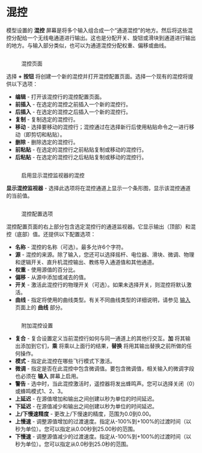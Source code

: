 # 混控

模型设置的 **混控** 屏幕是将多个输入组合成一个“通道混控”的地方。然后将这些混控分配给一个无线电通道进行输出。这也是分配开关、旋钮或滑块到通道进行输出的地方。与输入部分类似，也可以为通道混控分配权重、偏移或曲线。

<figure><img src="//edgetx-static.zkl2333.com/Mixes.jpg" alt=""><figcaption><p>混控页面</p></figcaption></figure>

选择 **+** **按钮** 将创建一个新的混控并打开混控配置页面。选择一个现有的混控将提供以下选项：

* **编辑** - 打开该混控行的混控配置页面。
* **前插入** - 在选定的混控之前插入一个新的混控行。
* **后插入** - 在选定的混控之后插入一个新的混控行。
* **复制** - 复制选定的混控行。
* **移动** - 选择要移动的混控行；混控通过在选择新行后使用粘贴命令之一进行移动（即剪切和粘贴）。
* **删除** - 删除选定的混控行。
* **前粘贴** - 在选定的混控行之前粘贴复制或移动的混控行。
* **后粘贴** - 在选定的混控行之后粘贴复制或移动的混控行。

<figure><img src="//edgetx-static.zkl2333.com/Mixes2.jpg" alt=""><figcaption><p>启用显示混控监视器的混控</p></figcaption></figure>

**显示混控监视器** - 选择此选项将在混控通道上显示一个条形图，显示该混控通道的当前值。

<figure><img src="//edgetx-static.zkl2333.com/mixes3.jpg" alt=""><figcaption><p>混控配置选项</p></figcaption></figure>

混控配置页面的右上部分包含选定混控行的通道监视器。它显示输出（顶部）和混控（底部）值。还提供以下配置选项：

* **名称** - 混控的名称（可选）。最多允许6个字符。
* **源** - 混控的来源。除了输入，您还可以选择摇杆、电位器、滑块、微调、物理和逻辑开关、直升机混控输出、教练导入通道值和其他通道。
* **权重** - 使用源值的百分比。
* **偏移** - 从源中添加或减去的值。
* **开关** - 激活此混控行的物理开关（可选）。如果未选择开关，则混控将默认激活。
* **曲线** - 指定将使用的曲线类型。有关不同曲线类型的详细说明，请参见 [输入](inputs.md) 页面上的 **曲线** 部分。&#x20;

<figure><img src="//edgetx-static.zkl2333.com/Mixes4.png" alt=""><figcaption><p>附加混控设置</p></figcaption></figure>

* **复合** - 复合设置定义当前混控行如何与同一通道上的其他行交互。**加** 将其输出添加到它们，**乘** 将乘以上面行的结果，**替换** 将用其输出替换之前所做的任何操作。&#x20;
* **模式** - 指定此混控在哪些飞行模式下激活。
* **微调** - 指定是否在此混控中包含微调值。要包含微调值，相关输入的微调字段也必须在 **输入** 屏幕上启用。
* **警告** - 选中时，当此混控激活时，遥控器将发出蜂鸣声。您可以选择关闭（0）或蜂鸣模式1、2、3。&#x20;
* **上延迟** - 在源值增加和输出之间创建以秒为单位的时间延迟。
* **下延迟** - 在源值减少和输出之间创建以秒为单位的时间延迟。
* **上/下慢速精度** - 更改上/下慢速的精度，范围为0.0到0.00。
* **上慢速** - 调整源值增加的过渡速度。指定从-100%到+100%的过渡时间（以秒为单位）。您可以指定从0.00秒到25.00秒的范围。
* **下慢速** - 调整源值减少的过渡速度。指定从-100%到+100%的过渡时间（以秒为单位）。您可以指定从0.0秒到25.0秒的范围。